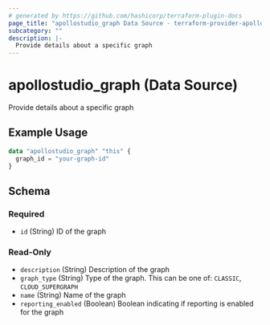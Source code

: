 ```yaml
---
# generated by https://github.com/hashicorp/terraform-plugin-docs
page_title: "apollostudio_graph Data Source - terraform-provider-apollo"
subcategory: ""
description: |-
  Provide details about a specific graph
---
```


# apollostudio_graph (Data Source)

Provide details about a specific graph

## Example Usage

```terraform
data "apollostudio_graph" "this" {
  graph_id = "your-graph-id"
}
```

<!-- schema generated by tfplugindocs -->
## Schema

### Required

- `id` (String) ID of the graph

### Read-Only

- `description` (String) Description of the graph
- `graph_type` (String) Type of the graph. This can be one of: `CLASSIC`, `CLOUD_SUPERGRAPH`
- `name` (String) Name of the graph
- `reporting_enabled` (Boolean) Boolean indicating if reporting is enabled for the graph
